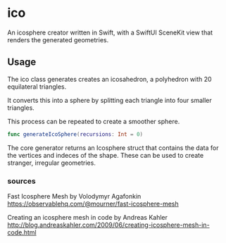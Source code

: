# ico

An icosphere creator written in Swift, with a SwiftUI SceneKit view that renders the generated geometries.

## Usage

The ico class generates creates an icosahedron, a  polyhedron with 20 equilateral triangles.

It converts this into a sphere by splitting each triangle into four smaller triangles. 

This process can be repeated to create a smoother sphere.

```swift
func generateIcoSphere(recursions: Int = 0) 
```

The core generator returns an Icosphere struct that contains the data for the vertices and indeces of the shape. These can be used to create stranger, irregular geometries.





### sources

Fast Icosphere Mesh by Volodymyr Agafonkin
https://observablehq.com/@mourner/fast-icosphere-mesh

Creating an icosphere mesh in code by Andreas Kahler
http://blog.andreaskahler.com/2009/06/creating-icosphere-mesh-in-code.html
